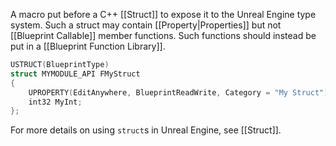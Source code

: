 A macro put before a C++ [[Struct]] to expose it to the Unreal Engine type system.
Such a struct may contain [[Property|Properties]] but not [[Blueprint Callable]] member functions.
Such functions should instead be put in a [[Blueprint Function Library]].
```cpp
USTRUCT(BlueprintType)
struct MYMODULE_API FMyStruct
{
	UPROPERTY(EditAnywhere, BlueprintReadWrite, Category = "My Struct")
	int32 MyInt;
};
```

For more details on using `struct`s in Unreal Engine, see [[Struct]].
